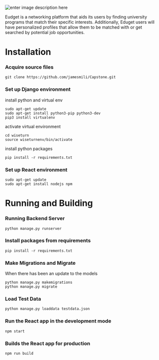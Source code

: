 ![enter image description here](https://i.imgur.com/JXxPX4k.png)

Eudget is a networking platform that aids its users by finding university programs that match their specific interests. Additionally, Eduget users will have personalized profiles that allow them to be matched with or get searched by potential job opportunities.

# Installation
### Acquire source files

    git clone https://github.com/jamesmili/Capstone.git

### Set up Django environment
install python and virtual env

    sudo apt-get update
    sudo apt-get install python3-pip python3-dev
    pip3 install virtualenv

activate virtual environment

    cd wiseturn
    source wiseturnenv/bin/activate

install python packages

    pip install -r requirements.txt

### Set up React environment

    sudo apt-get update
    sudo apt-get install nodejs npm


# Running and Building

### Running Backend Server

	python manage.py runserver

### Install packages from requirements

	pip install -r requirements.txt

### Make Migrations and Migrate
When there has been an update to the models

	python manage.py makemigrations
	python manage.py migrate

### Load Test Data

	python manage.py loaddata testdata.json

### Run the React app in the development mode

    npm start

### Builds the React app for production
	npm run build

